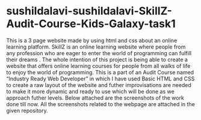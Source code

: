 # sushildalavi-sushildalavi-SkillZ-Audit-Course-Kids-Galaxy-task1
This is a 3 page website made by using html and css about an online learning platform.
SkillZ is an online learning website where people from any profession who are eager to enter the world of programming can fulfill their dreams . The whole intention of this project is being able to create a website that offers online learning courses for people from all walks of life to enjoy the world of programming. This is a part of an Audit Course named “Industry Ready Web Developer” in which I have used Basic HTML and CSS to create a raw layout of the website and futher improvisations are needed to make it more dynamic and ready to use which will be done as we approach futher levels. Below attached are the screenshots of the work done till now.
All the screenshots related to the webpage are attached in the given repository.
